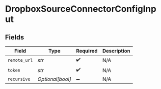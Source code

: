 # DropboxSourceConnectorConfigInput


## Fields

| Field              | Type               | Required           | Description        |
| ------------------ | ------------------ | ------------------ | ------------------ |
| `remote_url`       | *str*              | :heavy_check_mark: | N/A                |
| `token`            | *str*              | :heavy_check_mark: | N/A                |
| `recursive`        | *Optional[bool]*   | :heavy_minus_sign: | N/A                |